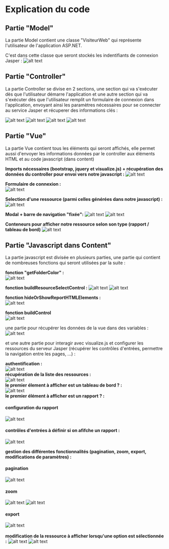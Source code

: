 # Explication du code

## Partie "Model"

La partie Model contient une classe "VisiteurWeb" qui représente l'utilisateur de l'application ASP.NET.

C'est dans cette classe que seront stockés les indentifiants de connexion Jasper :
![alt text](https://github.com/Dreamsplutox/visualizeJS_in_ASPNET/blob/main/readme_images/CODIMG1.png "cod_img1")


## Partie "Controller"

La partie Controller se divise en 2 sections, une section qui va s'exécuter dès que l'utilisateur démarre l'application et une autre section qui va s'exécuter dès que l'utilisateur remplit un formulaire de connexion dans l'application, envoyant ainsi les paramètres nécessaires pour se connecter au service Jasper et récuperer des informations clés :

![alt text](https://github.com/Dreamsplutox/visualizeJS_in_ASPNET/blob/main/readme_images/CODIMG2A.png "cod_img2a")
![alt text](https://github.com/Dreamsplutox/visualizeJS_in_ASPNET/blob/main/readme_images/CODIMG2B.png "cod_img2b")
![alt text](https://github.com/Dreamsplutox/visualizeJS_in_ASPNET/blob/main/readme_images/CODIMG2C.png "cod_img2c")
![alt text](https://github.com/Dreamsplutox/visualizeJS_in_ASPNET/blob/main/readme_images/CODIMG3.png "cod_img3")

## Partie "Vue"

La partie Vue contient tous les éléments qui seront affichés, elle permet aussi d'envoyer les informations données par le controller aux éléments HTML et au code javascript (dans content)

<b>Imports nécessaires (bootstrap, jquery et visualize.js) + récupération des données du controller pour envoi vers notre javascript :</b>
![alt text](https://github.com/Dreamsplutox/visualizeJS_in_ASPNET/blob/main/readme_images/CODIMG4.png "cod_img4")

<b>Formulaire de connexion :</b><br>
![alt text](https://github.com/Dreamsplutox/visualizeJS_in_ASPNET/blob/main/readme_images/CODIMG5.png "cod_img5")

<b>Selection d'une ressource (parmi celles générées dans notre javascript) :</b>
![alt text](https://github.com/Dreamsplutox/visualizeJS_in_ASPNET/blob/main/readme_images/CODIMG6.png "cod_img6")

<b>Modal + barre de navigation "fixée":</b>
![alt text](https://github.com/Dreamsplutox/visualizeJS_in_ASPNET/blob/main/readme_images/CODIMG7.png "cod_img7")
![alt text](https://github.com/Dreamsplutox/visualizeJS_in_ASPNET/blob/main/readme_images/CODIMG8.png "cod_img8")

<b>Conteneurs pour afficher notre ressource selon son type (rapport / tableau de bord)</b>
![alt text](https://github.com/Dreamsplutox/visualizeJS_in_ASPNET/blob/main/readme_images/CODIMG9.png "cod_img9")

## Partie "Javascript dans Content"

La partie javascript est divisée en plusieurs parties, une partie qui contient de nombreuses fonctions qui seront utilisées par la suite :

<b>fonction "getFolderColor" :</b><br>
![alt text](https://github.com/Dreamsplutox/visualizeJS_in_ASPNET/blob/main/readme_images/CODIMG10.png "cod_img10")


<b>fonction buildResourceSelectControl :</b>
![alt text](https://github.com/Dreamsplutox/visualizeJS_in_ASPNET/blob/main/readme_images/CODIMG11A.png "cod_img11a")
![alt text](https://github.com/Dreamsplutox/visualizeJS_in_ASPNET/blob/main/readme_images/CODIMG11B.png "cod_img11b")

<b>fonction hideOrShowReportHTMLElements :</b><br>
![alt text](https://github.com/Dreamsplutox/visualizeJS_in_ASPNET/blob/main/readme_images/CODIMG12.png "cod_img12")

<b>fonction buildControl</b><br>
![alt text](https://github.com/Dreamsplutox/visualizeJS_in_ASPNET/blob/main/readme_images/CODIMG13.png "cod_img13")

une partie pour récupérer les données de la vue dans des variables :
![alt text](https://github.com/Dreamsplutox/visualizeJS_in_ASPNET/blob/main/readme_images/CODIMG14.png "cod_img14")


et une autre partie pour interagir avec visualize.js et configurer les ressources du serveur Jasper (récupérer les contrôles d'entrées, permettre la navigation entre les pages, ...) :

<b>authentification :</b><br>
![alt text](https://github.com/Dreamsplutox/visualizeJS_in_ASPNET/blob/main/readme_images/CODIMG15.png "cod_img15")<br>
<b>récupération de la liste des ressources :</b><br>
![alt text](https://github.com/Dreamsplutox/visualizeJS_in_ASPNET/blob/main/readme_images/CODIMG16.png "cod_img16")<br>
<b>le premier élement à afficher est un tableau de bord ? :</b><br>
![alt text](https://github.com/Dreamsplutox/visualizeJS_in_ASPNET/blob/main/readme_images/CODIMG17.png "cod_img17")<br>
<b>le premier élément à afficher est un rapport ? : </b><br>
#### configuration du rapport
![alt text](https://github.com/Dreamsplutox/visualizeJS_in_ASPNET/blob/main/readme_images/CODIMG18.png "cod_img18")

#### contrôles d'entrées à définir si on afifche un rapport :
![alt text](https://github.com/Dreamsplutox/visualizeJS_in_ASPNET/blob/main/readme_images/CODIMG19.png "cod_img19")

<b>gestion des différentes fonctionnalités (pagination, zoom, export, modifications de paramètres) :</b>
#### pagination
![alt text](https://github.com/Dreamsplutox/visualizeJS_in_ASPNET/blob/main/readme_images/CODIMG20.png "cod_img20")
#### zoom
![alt text](https://github.com/Dreamsplutox/visualizeJS_in_ASPNET/blob/main/readme_images/CODIMG21A.png "cod_img21a")
![alt text](https://github.com/Dreamsplutox/visualizeJS_in_ASPNET/blob/main/readme_images/CODIMG21B.png "cod_img21b")
#### export
![alt text](https://github.com/Dreamsplutox/visualizeJS_in_ASPNET/blob/main/readme_images/CODIMG22.png "cod_img22")<br>
<br><b>modification de la ressource à afficher lorsqu'une option est sélectionnée :</b>
![alt text](https://github.com/Dreamsplutox/visualizeJS_in_ASPNET/blob/main/readme_images/CODIMG23A.png "cod_img23a")
![alt text](https://github.com/Dreamsplutox/visualizeJS_in_ASPNET/blob/main/readme_images/CODIMG23B.png "cod_img23b")





